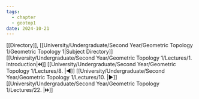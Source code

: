 ```yaml
---
tags:
  - chapter
  - geotop1
date: 2024-10-21
---
```

[[Directory]], [[University/Undergraduate/Second Year/Geometric Topology 1/Geometric Topology 1|Subject Directory]]
[[University/Undergraduate/Second Year/Geometric Topology 1/Lectures/1. Introduction|🞀🞀]] [[University/Undergraduate/Second Year/Geometric Topology 1/Lectures/8. |◀]] [[University/Undergraduate/Second Year/Geometric Topology 1/Lectures/10. |▶]] [[University/Undergraduate/Second Year/Geometric Topology 1/Lectures/22. |🞂🞂]]
# 
## 
### 